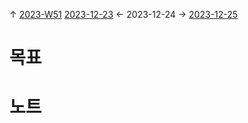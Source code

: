 
↑ [2023-W51](2023-W51.md)
[2023-12-23](2023-12-23.md) ← 2023-12-24 → [2023-12-25](2023-12-25.md)


# 목표



# 노트




